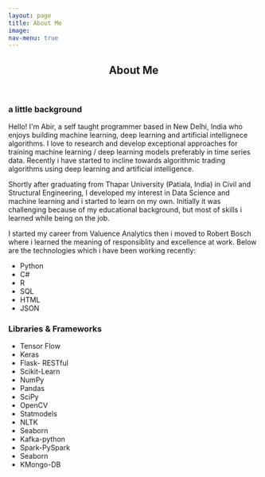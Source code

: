 ```yaml
---
layout: page
title: About Me
image:
nav-menu: true
---
```


<!-- Main -->
<div id="main" class="alt">

<!-- One -->
<section id="one">
	<div class="inner">
		<header class="major">
			<h1 style="property:#9bf1ff;">About Me</h1>
		</header>

<!-- Content -->
<h3 id="content" style="property:#9bf1ff">a little background</h3>
<p>
Hello! I'm Abir, a self taught programmer based in New Delhi, India who enjoys building machine learning, deep learning and artificial intellignece algorithms.
I love to research and develop exceptional approaches for training machine learning / deep learning models preferably in time series data. Recently i have started to incline towards
algorithmic trading algorithms using deep learning and artificial intelligence. 

Shortly after graduating from Thapar University (Patiala, India) in Civil and Structural Engineering, I developed my interest in Data Science and machine learning and i started to learn
on my own. Initially it was challenging because of my educational background, but most of skills i learned while being on the job.

I started my career from Valuence Analytics then i moved to Robert Bosch where i learned the meaning of responsiblity and excellence at work.
Below are the technologies which i have been working recently:

</p>
<ul class="myskills" style="property:#9bf1ff">
<li class="pointers_list_skill">Python</li>
<li class="pointers_list_skill">C#</li>
<li class="pointers_list_skill">R</li>
<li class="pointers_list_skill">SQL</li>
<li class="pointers_list_skill">HTML</li>
<li class="pointers_list_skill">JSON</li>
</ul>
<h3 id="content">Libraries & Frameworks</h3>
<ul class="myskills">
<li class="pointers_list_skill">Tensor Flow</li>
<li class="pointers_list_skill">Keras</li>
<li class="pointers_list_skill">Flask- RESTful</li>
<li class="pointers_list_skill">Scikit-Learn</li>
<li class="pointers_list_skill">NumPy</li>
<li class="pointers_list_skill">Pandas</li>
<li class="pointers_list_skill">SciPy</li>
<li class="pointers_list_skill">OpenCV</li>
<li class="pointers_list_skill">Statmodels</li>
<li class="pointers_list_skill">NLTK</li>
<li class="pointers_list_skill">Seaborn</li>
<li class="pointers_list_skill">Kafka-python</li>
<li class="pointers_list_skill">Spark-PySpark</li>
<li class="pointers_list_skill">Seaborn</li>
<li class="pointers_list_skill">KMongo-DB</li>
</ul>
<div class="row">

